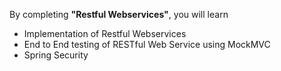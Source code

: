 By completing **"Restful Webservices"**, you will learn

* Implementation of  Restful Webservices
* End to End testing of RESTful Web Service using MockMVC
* Spring Security
